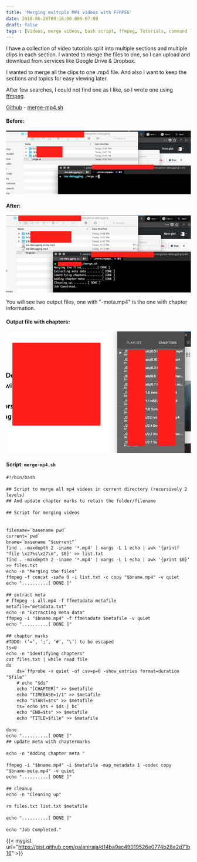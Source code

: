 ```yaml
---
title: 'Merging multiple MP4 videos with FFMPEG'
date: 2018-06-26T09:16:00.000-07:00
draft: false
tags : [Videos, merge videos, bash script, ffmpeg, Tutorials, command line]
---
```


I have a collection of video tutorials split into multiple sections and multiple clips in each section. I wanted to merge the files to one, so I can upload and download from services like Google Drive & Dropbox.  
  
I wanted to merge all the clips to one .mp4 file. And also I want to keep the sections and topics for easy viewing later.  
  
After few searches, I could not find one as I like, so I wrote one using [ffmpeg](https://ffmpeg.org/).  
  
[Github](https://gist.github.com/palaniraja/d14ba9ac49019526e0774b28e2d71b16) - [merge-mp4.sh](https://gist.github.com/palaniraja/d14ba9ac49019526e0774b28e2d71b16)  


#### Before:

![](/assets/MP4-merge-chapter---before.png)

  

#### After:

![](/assets/MP4-merge-chapter---after.png)

  
You will see two output files, one with "-meta.mp4" is the one with chapter information.  

#### Output file with chapters:

![](/assets/MP4-merge-chapter---chapters.png)

#### Script: `merge-mp4.sh`

<!-- {{< noscript url="https://gist.github.com/palaniraja/d14ba9ac49019526e0774b28e2d71b16" >}} -->

```
#!/bin/bash

## Script to merge all mp4 videos in current directory (recursively 2 levels)
## And update chapter marks to retain the folder/filename

## Script for merging videos


filename=`basename pwd`
current=`pwd`
bname=`basename "$current"`
find . -maxdepth 2 -iname '*.mp4' | xargs -L 1 echo | awk '{printf "file \x27%s\x27\n", $0}' >> list.txt
find . -maxdepth 2 -iname '*.mp4' | xargs -L 1 echo | awk '{print $0}' >> files.txt
echo -n "Merging the files"
ffmpeg -f concat -safe 0 -i list.txt -c copy "$bname.mp4" -v quiet
echo "..........[ DONE ]"

## extract meta
# ffmpeg -i all.mp4 -f ffmetadata metafile
metafile="metadata.txt"
echo -n "Extracting meta data"
ffmpeg -i "$bname.mp4" -f ffmetadata $metafile -v quiet
echo "..........[ DONE ]"

## chapter marks
#TODO: (‘=’, ‘;’, ‘#’, ‘\’) to be escaped
ts=0
echo -n "Identifying chapters"
cat files.txt | while read file
do
    ds=`ffprobe -v quiet -of csv=p=0 -show_entries format=duration "$file"`
    # echo "$ds"
    echo "[CHAPTER]" >> $metafile
    echo "TIMEBASE=1/1" >> $metafile
    echo "START=$ts" >> $metafile
    ts=`echo $ts + $ds | bc`
    echo "END=$ts" >> $metafile
    echo "TITLE=$file" >> $metafile
    
done
echo "..........[ DONE ]"
## update meta with chaptermarks

echo -n "Adding chapter meta "

ffmpeg -i "$bname.mp4" -i $metafile -map_metadata 1 -codec copy "$bname-meta.mp4" -v quiet
echo "..........[ DONE ]"

## cleanup
echo -n "Cleaning up"

rm files.txt list.txt $metafile

echo "..........[ DONE ]"

echo "Job Completed."

```

{{< mygist url="https://gist.github.com/palaniraja/d14ba9ac49019526e0774b28e2d71b16" >}}
